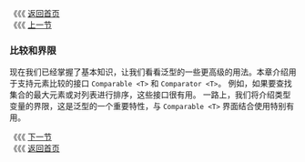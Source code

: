 《《《 [返回首页](../README.md)       <br/>
《《《 [上一节](../ch02/08_Restrictions_on_Wildcards.md)

### 比较和界限

现在我们已经掌握了基本知识，让我们看看泛型的一些更高级的用法。本章介绍用于支持元素比较的接口 `Comparable <T>` 和 `Comparator <T>`。 例如，如果要查找
集合的最大元素或对列表进行排序，这些接口很有用。 一路上，我们将介绍类型变量的界限，这是泛型的一个重要特性，与 `Comparable <T>` 界面结合使用特别有用。

《《《 [下一节](01_Comparable.md)      <br/>
《《《 [返回首页](../README.md)
